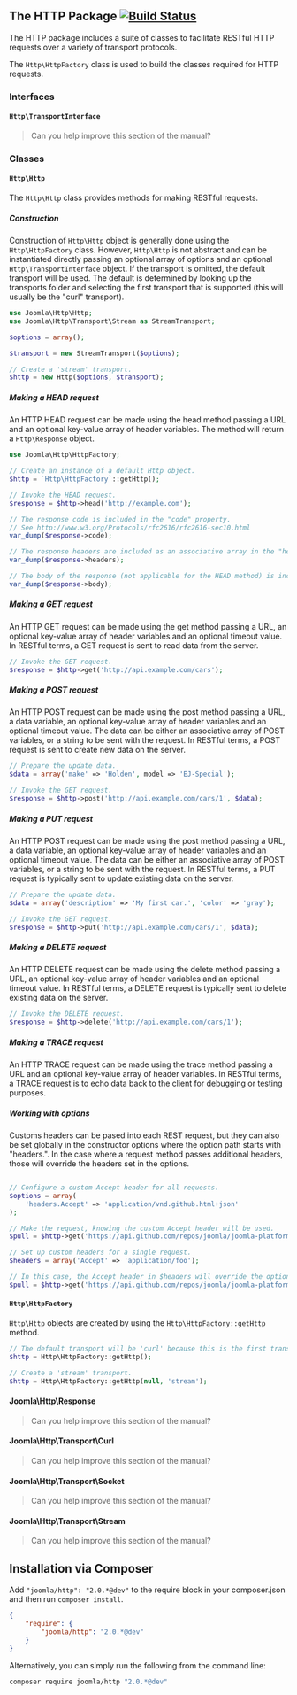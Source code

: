 ## The HTTP Package [![Build Status](https://travis-ci.org/joomla-framework/http.png?branch=master)](https://travis-ci.org/joomla-framework/http)

The HTTP package includes a suite of classes to facilitate RESTful HTTP requests over a variety of transport protocols.

The `Http\HttpFactory` class is used to build the classes required for HTTP requests.

### Interfaces

#### `Http\TransportInterface`

> Can you help improve this section of the manual?

### Classes

#### `Http\Http`

The `Http\Http` class provides methods for making RESTful requests.

##### Construction

Construction of `Http\Http` object is generally done using the `Http\HttpFactory` class. However, `Http\Http` is not abstract and can be instantiated directly passing an optional array of options and an optional `Http\TransportInterface` object. If the transport is omitted, the default transport will be used. The default is determined by looking up the transports folder and selecting the first transport that is supported (this will usually be the "curl" transport).

```php
use Joomla\Http\Http;
use Joomla\Http\Transport\Stream as StreamTransport;

$options = array();

$transport = new StreamTransport($options);

// Create a 'stream' transport.
$http = new Http($options, $transport);
```

##### Making a HEAD request

An HTTP HEAD request can be made using the head method passing a URL and an optional key-value array of header variables. The method will return a `Http\Response` object.

```php
use Joomla\Http\HttpFactory;

// Create an instance of a default Http object.
$http = `Http\HttpFactory`::getHttp();

// Invoke the HEAD request.
$response = $http->head('http://example.com');

// The response code is included in the "code" property.
// See http://www.w3.org/Protocols/rfc2616/rfc2616-sec10.html
var_dump($response->code);

// The response headers are included as an associative array in the "headers" property.
var_dump($response->headers);

// The body of the response (not applicable for the HEAD method) is included in the "body" property.
var_dump($response->body);
```

##### Making a GET request

An HTTP GET request can be made using the get method passing a URL, an optional key-value array of header variables and an optional timeout value. In RESTful terms, a GET request is sent to read data from the server.

```php
// Invoke the GET request.
$response = $http->get('http://api.example.com/cars');
```

##### Making a POST request

An HTTP POST request can be made using the post method passing a URL, a data variable, an optional key-value array of header variables and an optional timeout value. The data can be either an associative array of POST variables, or a string to be sent with the request. In RESTful terms, a POST request is sent to create new data on the server.

```php
// Prepare the update data.
$data = array('make' => 'Holden', model => 'EJ-Special');

// Invoke the GET request.
$response = $http->post('http://api.example.com/cars/1', $data);
```

##### Making a PUT request

An HTTP POST request can be made using the post method passing a URL, a data variable, an optional key-value array of header variables and an optional timeout value. The data can be either an associative array of POST variables, or a string to be sent with the request. In RESTful terms, a PUT request is typically sent to update existing data on the server.

```php
// Prepare the update data.
$data = array('description' => 'My first car.', 'color' => 'gray');

// Invoke the GET request.
$response = $http->put('http://api.example.com/cars/1', $data);
```

##### Making a DELETE request

An HTTP DELETE request can be made using the delete method passing a URL, an optional key-value array of header variables and an optional timeout value. In RESTful terms, a DELETE request is typically sent to delete existing data on the server.

```php
// Invoke the DELETE request.
$response = $http->delete('http://api.example.com/cars/1');
```

##### Making a TRACE request

An HTTP TRACE request can be made using the trace method passing a URL and an optional key-value array of header variables. In RESTful terms, a TRACE request is to echo data back to the client for debugging or testing purposes.

##### Working with options

Customs headers can be pased into each REST request, but they can also be set globally in the constructor options where the option path starts with "headers.". In the case where a request method passes additional headers, those will override the headers set in the options.

```php

// Configure a custom Accept header for all requests.
$options = array(
    'headers.Accept' => 'application/vnd.github.html+json'
);

// Make the request, knowing the custom Accept header will be used.
$pull = $http->get('https://api.github.com/repos/joomla/joomla-platform/pulls/1');

// Set up custom headers for a single request.
$headers = array('Accept' => 'application/foo');

// In this case, the Accept header in $headers will override the options header.
$pull = $http->get('https://api.github.com/repos/joomla/joomla-platform/pulls/1', $headers);
```

#### `Http\HttpFactory`

`Http\Http` objects are created by using the `Http\HttpFactory::getHttp` method.

```php
// The default transport will be 'curl' because this is the first transport.
$http = Http\HttpFactory::getHttp();

// Create a 'stream' transport.
$http = Http\HttpFactory::getHttp(null, 'stream');
```

#### Joomla\Http\Response

> Can you help improve this section of the manual?

#### Joomla\Http\Transport\Curl

> Can you help improve this section of the manual?

#### Joomla\Http\Transport\Socket

> Can you help improve this section of the manual?

#### Joomla\Http\Transport\Stream

> Can you help improve this section of the manual?


## Installation via Composer

Add `"joomla/http": "2.0.*@dev"` to the require block in your composer.json and then run `composer install`.

```json
{
	"require": {
		"joomla/http": "2.0.*@dev"
	}
}
```

Alternatively, you can simply run the following from the command line:

```sh
composer require joomla/http "2.0.*@dev"
```
